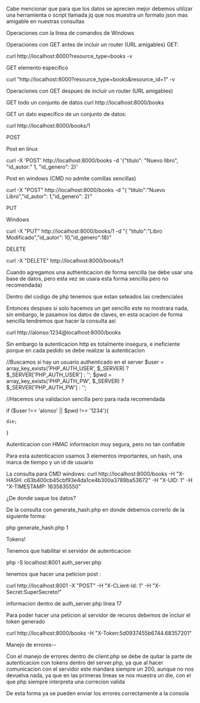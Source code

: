 Cabe mencionar que para que los datos se aprecien mejor debemos utilizar una herramienta o script
llamada jq que nos muestra un formato json mas amigable en nuestras consultas

Operaciones con la linea de comandos de Windows

Operaciones con GET antes de incluir un router (URL amigables)
GET:

curl http://localhost:8000?resource_type=books -v

GET elemento especifico

curl "http://localhost:8000?resource_type=books&resource_id=1" -v

Operaciones con GET despues de incluir un router (URL amigables)

GET todo un conjunto de datos
curl http://localhost:8000/books

GET un dato especifico de un conjunto de datos:

curl http://localhost:8000/books/1

POST

Post en linux

curl -X 'POST' http://localhost:8000/books -d '{"titulo": "Nuevo libro", "id_autor:" 1, "id_genero": 2}'

Post en windows (CMD no admite comillas sencillas)

curl -X "POST" http://localhost:8000/books -d "{ \"titulo\":\"Nuevo Libro\",\"id_autor\": 1,\"id_genero\": 2}"

PUT 

Windows 

curl -X "PUT" http://localhost:8000/books/1 -d "{ \"titulo\":\"Libro Modificado\",\"id_autor\": 10,\"id_genero\":18}"

DELETE 

curl -X "DELETE" http://localhost:8000/books/1

Cuando agregamos una authenticacion de forma sencilla (se debe usar una base de datos, pero esta vez se usara esta forma sencilla pero no recomendada)

Dentro del codigo de php tenemos que estan seteados las credenciales

Entonces despues si solo hacemos un get sencillo este no mostrara nada, sin embargo, le pasamos los datos de claves, en esta ocacion de forma sencilla tendremos que hacer la consulta asi

curl http://alonso:1234@localhost:8000/books

Sin embargo la autenticacion http es totalmente insegura, e ineficiente porque en cada pedido se debe realizar la autenticacion

//Buscamos si hay un usuario authenticado en el server
$user = array_key_exists('PHP_AUTH_USER', $_SERVER) ? $_SERVER['PHP_AUTH_USER'] : '';
$pwd = array_key_exists('PHP_AUTH_PW', $_SERVER) ? $_SERVER['PHP_AUTH_PW'] : '';

//Hacemos una validacion sencilla pero para nada recomendada

if ($user !== 'alonso' || $pwd !== '1234'){

    die;
}

Autenticacion con HMAC informacion muy segura, pero no tan confiable

Para esta autenticacion usamos 3 elementos importantes, un hash, una marca de tiempo y un id de usuario

La consulta para CMD windows:
curl http://localhost:8000/books -H "X-HASH: c63b400cb45cbf93e4da1ce4b300a3789ba53672" -H "X-UID: 1" -H "X-TIMESTAMP: 1635635550"

¿De donde saque los datos?

De la consulta con generate_hash.php en donde debemos correrlo de la siguiente forma: 

php generate_hash.php 1

Tokens!

Tenemos que habilitar el servidor de autenticacion

php -S localhost:8001 auth_server.php

tenemos que hacer una peticion post :

curl http://localhost:8001 -X "POST" -H "X-CLient-Id: 1" -H "X-Secret:SuperSecreto!"

informacion dentro de auth_server.php linea 17

Para poder hacer una peticion al servidor de recuros debemos de incluir el token generado

curl http://localhost:8000/books -H "X-Token:5d0937455b6744.68357201"


Manejo de errores--

Con el manejo de errores dentro de client.php se debe de quitar la parte de autenticacion con tokens dentro del server.php, ya que al hacer comunicacion con el servidor este mandara siempre un 200, aunque no nos devuelva nada, ya que en las primeras lineas se nos muestra un die, con el que php siempre interpreta una correcion valida

De esta forma ya se pueden enviar los errores correctamente a la consola

